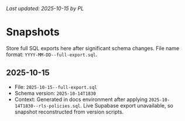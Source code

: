 _Last updated: 2025-10-15 by PL_
# Snapshots
Store full SQL exports here after significant schema changes.
File name format: `YYYY-MM-DD--full-export.sql`.

## 2025-10-15
- File: `2025-10-15--full-export.sql`
- Schema version: `2025-10-14T1830`
- Context: Generated in docs environment after applying `2025-10-14T1830--rls-policies.sql`. Live Supabase export unavailable, so snapshot reconstructed from version scripts.
